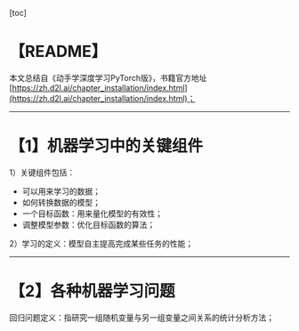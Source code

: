 [toc]

# 【README】

本文总结自《动手学深度学习PyTorch版》，书籍官方地址[https://zh.d2l.ai/chapter_installation/index.html](https://zh.d2l.ai/chapter_installation/index.html)；

---

# 【1】机器学习中的关键组件 

1）关键组件包括：

- 可以用来学习的数据；
- 如何转换数据的模型；
- 一个目标函数：用来量化模型的有效性；
- 调整模型参数：优化目标函数的算法；

2）学习的定义：模型自主提高完成某些任务的性能；

---

# 【2】各种机器学习问题

回归问题定义：指研究一组随机变量与另一组变量之间关系的统计分析方法；

